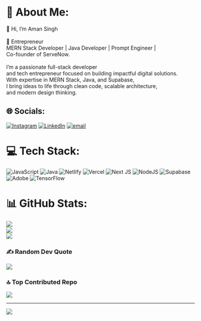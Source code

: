 # 💫 About Me:
👋 Hi, I’m Aman Singh<br><br>🚀 Entrepreneur<br>MERN Stack Developer | Java Developer | Prompt Engineer | <br>Co-founder of ServeNow.<br><br>I’m a passionate full-stack developer<br>and tech entrepreneur focused on building impactful digital solutions. <br>With expertise in MERN Stack, Java, and Supabase, <br>I bring ideas to life through clean code, scalable architecture,<br>and modern design thinking.


## 🌐 Socials:
[![Instagram](https://img.shields.io/badge/Instagram-%23E4405F.svg?logo=Instagram&logoColor=white)](https://instagram.com/aman.singh.fy) [![LinkedIn](https://img.shields.io/badge/LinkedIn-%230077B5.svg?logo=linkedin&logoColor=white)](https://linkedin.com/in/https://www.linkedin.com/in/aman-singh-ab626129a?utm_source=share&utm_campaign=share_via&utm_content=profile&utm_medium=android_app) [![email](https://img.shields.io/badge/Email-D14836?logo=gmail&logoColor=white)](mailto:amansingh815318@gmail.com) 

# 💻 Tech Stack:
![JavaScript](https://img.shields.io/badge/javascript-%23323330.svg?style=for-the-badge&logo=javascript&logoColor=%23F7DF1E) ![Java](https://img.shields.io/badge/java-%23ED8B00.svg?style=for-the-badge&logo=openjdk&logoColor=white) ![Netlify](https://img.shields.io/badge/netlify-%23000000.svg?style=for-the-badge&logo=netlify&logoColor=#00C7B7) ![Vercel](https://img.shields.io/badge/vercel-%23000000.svg?style=for-the-badge&logo=vercel&logoColor=white) ![Next JS](https://img.shields.io/badge/Next-black?style=for-the-badge&logo=next.js&logoColor=white) ![NodeJS](https://img.shields.io/badge/node.js-6DA55F?style=for-the-badge&logo=node.js&logoColor=white) ![Supabase](https://img.shields.io/badge/Supabase-3ECF8E?style=for-the-badge&logo=supabase&logoColor=white) ![Adobe](https://img.shields.io/badge/adobe-%23FF0000.svg?style=for-the-badge&logo=adobe&logoColor=white) ![TensorFlow](https://img.shields.io/badge/TensorFlow-%23FF6F00.svg?style=for-the-badge&logo=TensorFlow&logoColor=white)
# 📊 GitHub Stats:
![](https://github-readme-stats.vercel.app/api?username=amancodexx&theme=dark&hide_border=false&include_all_commits=false&count_private=false)<br/>
![](https://nirzak-streak-stats.vercel.app/?user=amancodexx&theme=dark&hide_border=false)<br/>
![](https://github-readme-stats.vercel.app/api/top-langs/?username=amancodexx&theme=dark&hide_border=false&include_all_commits=false&count_private=false&layout=compact)

### ✍️ Random Dev Quote
![](https://quotes-github-readme.vercel.app/api?type=horizontal&theme=tokyonight)

### 🔝 Top Contributed Repo
![](https://github-contributor-stats.vercel.app/api?username=amancodexx&limit=5&theme=dark&combine_all_yearly_contributions=true)

---
[![](https://visitcount.itsvg.in/api?id=amancodexx&icon=0&color=0)](https://visitcount.itsvg.in)

<!-- Proudly created with GPRM ( https://gprm.itsvg.in ) -->
